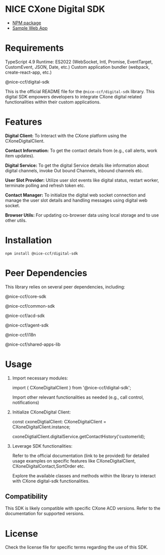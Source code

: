 # NICE CXone Digital SDK

*  [NPM package](https://www.npmjs.com/package/@nice-ccf/digital-sdk)
*  [Sample Web App](https://github.com/nice-cxone/webapp-acd-cxagent-sdk-consumer)

# Requirements

TypeScript 4.9
Runtime: ES2022 (WebSocket, Intl, Promise, EventTarget, CustomEvent, JSON, Date, etc.)
Custom application bundler (webpack, create-react-app, etc.)

@nice-ccf/digital-sdk

This is the official README file for the `@nice-ccf/digital-sdk` library. This digital SDK empowers developers to integrate CXone digital related functionalities within their custom applications.

# Features

<b>Digital Client:</b> To Interact with the CXone platform using the CXoneDigitalClient.

<b>Contact Information:</b> To get the contact details from  (e.g., call alerts, work item updates).

<b>Digital Service:</b> To get the digital Service details like information about digital channels, invoke Out bound Channels, inbound channels etc.

<b>User Slot Provider:</b> Utilize user slot events like digital status, restart worker, terminate polling and refresh token etc.

<b>Contact Manager:</b> To initialize the digital web socket connection and manage the user slot details and handling messages using digital web socket.

<b>Browser Utils:</b> For updating co-browser data using local storage and to use other utils. 


# Installation

`npm install @nice-ccf/digital-sdk`

# Peer Dependencies
This library relies on several peer dependencies, including:

@nice-ccf/core-sdk 

@nice-ccf/common-sdk

@nice-ccf/acd-sdk

@nice-ccf/agent-sdk

@nice-ccf/i18n

@nice-ccf/shared-apps-lib

# Usage

1. Import necessary modules:

      import { CXoneDigitalClient } from '@nice-ccf/digital-sdk';
      
      Import other relevant functionalities as needed (e.g., call control, notifications)

2. Initialize CXoneDigital Client:

      const cxoneDigtialClient: CXoneDigitalClient = CXoneDigitalClient.instance;
      
      cxoneDigtialClient.digitalService.getContactHistory('customerId); 

3. Leverage SDK functionalities:

      Refer to the official documentation (link to be provided) for detailed usage examples on specific features like CXoneDigitalClient, CXoneDigitalContact,SortOrder etc.
      
      Explore the available classes and methods within the library to interact with CXone digital-sdk functionalities.

## Compatibility

This SDK is likely compatible with specific CXone ACD versions. Refer to the documentation for supported versions.

# License

Check the license file for specific terms regarding the use of this SDK.